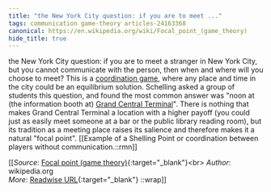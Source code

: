 ```yaml
---
title: "the New York City question: if you are to meet ..."
tags: communication game-theory articles-24163368
canonical: https://en.wikipedia.org/wiki/Focal_point_(game_theory)
hide_title: true
---
```


the New York City question: if you are to meet a stranger in New York City, but you cannot communicate with the person, then when and where will you choose to meet? This is a [coordination game](https://en.wikipedia.org/wiki/Coordination_game), where any place and time in the city could be an equilibrium solution. Schelling asked a group of students this question, and found the most common answer was "noon at (the information booth at) [Grand Central Terminal](https://en.wikipedia.org/wiki/Grand_Central_Terminal)". There is nothing that makes Grand Central Terminal a location with a higher payoff (you could just as easily meet someone at a bar or the public library reading room), but its tradition as a meeting place raises its salience and therefore makes it a natural "focal point".
[[Example of a Shelling Point or coordination between players without communication.::rmn]]


[[_Source_: [Focal point (game theory)](https://en.wikipedia.org/wiki/Focal_point_(game_theory)){:target="_blank"}<br>
_Author_: wikipedia.org<br>
_More_: [Readwise URL](https://readwise.io/open/472381800){:target="_blank"}
::wrap]]